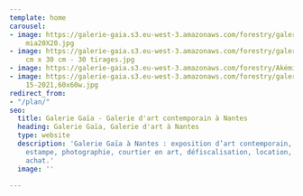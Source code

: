 ```yaml
---
template: home
carousel:
- image: https://galerie-gaia.s3.eu-west-3.amazonaws.com/forestry/galeriegaia@dimitriroubichou
    mia20X20.jpg
- image: https://galerie-gaia.s3.eu-west-3.amazonaws.com/forestry/galeriegaia@dimitriroubichou-COARI-30
    cm x 30 cm - 30 tirages.jpg
- image: https://galerie-gaia.s3.eu-west-3.amazonaws.com/forestry/Akémi.jpg
- image: https://galerie-gaia.s3.eu-west-3.amazonaws.com/forestry/galerie-gaia-aline-isoard-pont
    15-2021,60x60w.jpg
redirect_from:
- "/plan/"
seo:
  title: Galerie Gaïa - Galerie d'art contemporain à Nantes
  heading: Galerie Gaïa, Galerie d'art à Nantes
  type: website
  description: 'Galerie Gaïa à Nantes : exposition d’art contemporain, peinture, sculpture,
    estampe, photographie, courtier en art, défiscalisation, location, prêt avant
    achat.'
  image: ''

---
```

